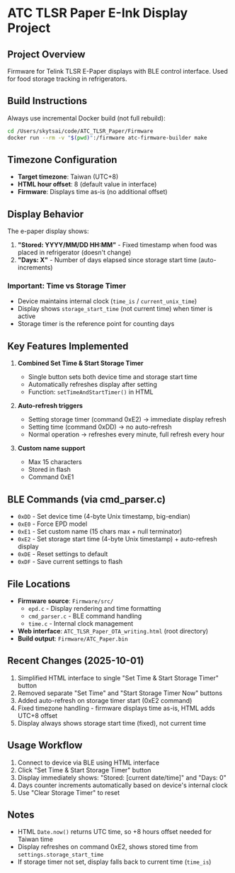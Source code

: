 # ATC TLSR Paper E-Ink Display Project

## Project Overview
Firmware for Telink TLSR E-Paper displays with BLE control interface. Used for food storage tracking in refrigerators.

## Build Instructions
Always use incremental Docker build (not full rebuild):
```bash
cd /Users/skytsai/code/ATC_TLSR_Paper/Firmware
docker run --rm -v "$(pwd)":/firmware atc-firmware-builder make
```

## Timezone Configuration
- **Target timezone**: Taiwan (UTC+8)
- **HTML hour offset**: 8 (default value in interface)
- **Firmware**: Displays time as-is (no additional offset)

## Display Behavior
The e-paper display shows:
1. **"Stored: YYYY/MM/DD HH:MM"** - Fixed timestamp when food was placed in refrigerator (doesn't change)
2. **"Days: X"** - Number of days elapsed since storage start time (auto-increments)

### Important: Time vs Storage Timer
- Device maintains internal clock (`time_is` / `current_unix_time`)
- Display shows `storage_start_time` (not current time) when timer is active
- Storage timer is the reference point for counting days

## Key Features Implemented
1. **Combined Set Time & Start Storage Timer**
   - Single button sets both device time and storage start time
   - Automatically refreshes display after setting
   - Function: `setTimeAndStartTimer()` in HTML

2. **Auto-refresh triggers**
   - Setting storage timer (command 0xE2) → immediate display refresh
   - Setting time (command 0xDD) → no auto-refresh
   - Normal operation → refreshes every minute, full refresh every hour

3. **Custom name support**
   - Max 15 characters
   - Stored in flash
   - Command 0xE1

## BLE Commands (via cmd_parser.c)
- `0xDD` - Set device time (4-byte Unix timestamp, big-endian)
- `0xE0` - Force EPD model
- `0xE1` - Set custom name (15 chars max + null terminator)
- `0xE2` - Set storage start time (4-byte Unix timestamp) + auto-refresh display
- `0xDE` - Reset settings to default
- `0xDF` - Save current settings to flash

## File Locations
- **Firmware source**: `Firmware/src/`
  - `epd.c` - Display rendering and time formatting
  - `cmd_parser.c` - BLE command handling
  - `time.c` - Internal clock management
- **Web interface**: `ATC_TLSR_Paper_OTA_writing.html` (root directory)
- **Build output**: `Firmware/ATC_Paper.bin`

## Recent Changes (2025-10-01)
1. Simplified HTML interface to single "Set Time & Start Storage Timer" button
2. Removed separate "Set Time" and "Start Storage Timer Now" buttons
3. Added auto-refresh on storage timer start (0xE2 command)
4. Fixed timezone handling - firmware displays time as-is, HTML adds UTC+8 offset
5. Display always shows storage start time (fixed), not current time

## Usage Workflow
1. Connect to device via BLE using HTML interface
2. Click "Set Time & Start Storage Timer" button
3. Display immediately shows: "Stored: [current date/time]" and "Days: 0"
4. Days counter increments automatically based on device's internal clock
5. Use "Clear Storage Timer" to reset

## Notes
- HTML `Date.now()` returns UTC time, so +8 hours offset needed for Taiwan time
- Display refreshes on command 0xE2, shows stored time from `settings.storage_start_time`
- If storage timer not set, display falls back to current time (`time_is`)
